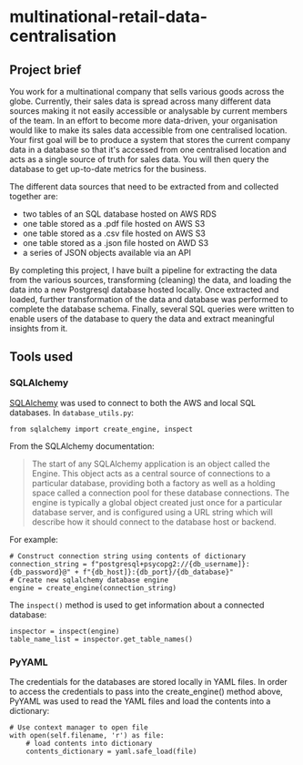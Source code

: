 # multinational-retail-data-centralisation

## Project brief
You work for a multinational company that sells various goods across the globe. Currently, their sales data is spread across 
many different data sources making it not easily accessible or analysable by current members of the team. In an effort to 
become more data-driven, your organisation would like to make its sales data accessible from one centralised location. Your 
first goal will be to produce a system that stores the current company data in a database so that it's accessed from one 
centralised location and acts as a single source of truth for sales data. You will then query the database to get up-to-date 
metrics for the business.

The different data sources that need to be extracted from and collected together are:
- two tables of an SQL database hosted on AWS RDS
- one table stored as a .pdf file hosted on AWS S3
- one table stored as a .csv file hosted on AWS S3
- one table stored as a .json file hosted on AWD S3
- a series of JSON objects available via an API

By completing this project, I have built a pipeline for extracting the data from the various sources, transforming (cleaning) 
the data, and loading the data into a new Postgresql database hosted locally. Once extracted and loaded, further transformation 
of the data and database was performed to complete the database schema. Finally, several SQL queries were written to enable 
users of the database to query the data and extract meaningful insights from it.

## Tools used

### SQLAlchemy
[SQLAlchemy](https://www.sqlalchemy.org/) was used to connect to both the AWS and local SQL databases. In `database_utils.py`:

```
from sqlalchemy import create_engine, inspect
```

From the SQLAlchemy documentation:

> The start of any SQLAlchemy application is an object called the Engine. This object acts as a central source of connections 
> to a particular database, providing both a factory as well as a holding space called a connection pool for these database 
> connections. The engine is typically a global object created just once for a particular database server, and is configured 
> using a URL string which will describe how it should connect to the database host or backend.

For example:

```
# Construct connection string using contents of dictionary
connection_string = f"postgresql+psycopg2://{db_username]}:{db_password}@" + f"{db_host]}:{db_port}/{db_database}"
# Create new sqlalchemy database engine
engine = create_engine(connection_string)
```

The `inspect()` method is used to get information about a connected database:

```
inspector = inspect(engine)
table_name_list = inspector.get_table_names()
```

### PyYAML

The credentials for the databases are stored locally in YAML files. In order to access the credentials to pass into the 
create_engine() method above, PyYAML was used to read the YAML files and load the contents into a dictionary:

```
# Use context manager to open file
with open(self.filename, 'r') as file:
    # load contents into dictionary
    contents_dictionary = yaml.safe_load(file)
```
